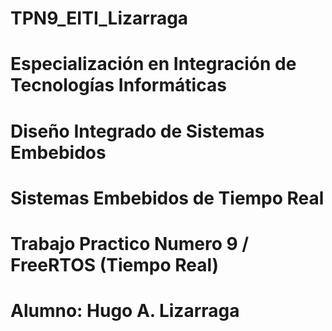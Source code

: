 # TPN9_EITI_Lizarraga
# Especialización en Integración de Tecnologías Informáticas
# Diseño Integrado de Sistemas Embebidos 
# Sistemas Embebidos de Tiempo Real

# Trabajo Practico Numero 9 / FreeRTOS (Tiempo Real)

# Alumno: Hugo A. Lizarraga

